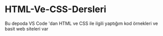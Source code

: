 # HTML-Ve-CSS-Dersleri
Bu depoda VS Code 'dan HTML ve CSS ile ilgili yaptığım kod örnekleri ve basit web siteleri var
